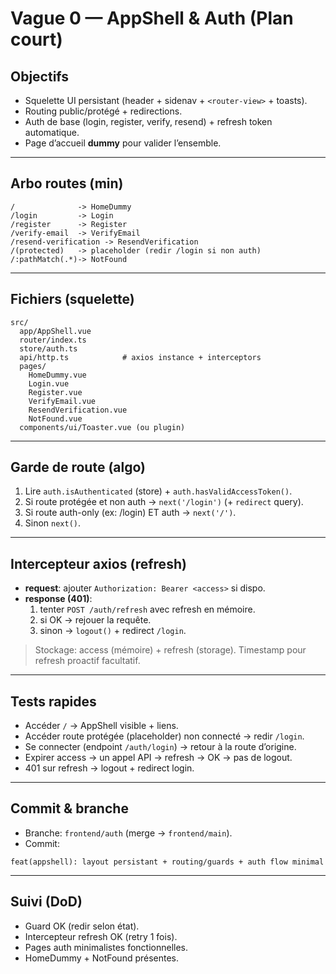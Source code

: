 # Vague 0 — AppShell & Auth (Plan court)

## Objectifs
- Squelette UI persistant (header + sidenav + `<router-view>` + toasts).
- Routing public/protégé + redirections.
- Auth de base (login, register, verify, resend) + refresh token automatique.
- Page d’accueil **dummy** pour valider l’ensemble.

---

## Arbo routes (min)
```
/              -> HomeDummy
/login         -> Login
/register      -> Register
/verify-email  -> VerifyEmail
/resend-verification -> ResendVerification
/(protected)   -> placeholder (redir /login si non auth)
/:pathMatch(.*)-> NotFound
```

---

## Fichiers (squelette)
```
src/
  app/AppShell.vue
  router/index.ts
  store/auth.ts
  api/http.ts            # axios instance + interceptors
  pages/
    HomeDummy.vue
    Login.vue
    Register.vue
    VerifyEmail.vue
    ResendVerification.vue
    NotFound.vue
  components/ui/Toaster.vue (ou plugin)
```

---

## Garde de route (algo)
1. Lire `auth.isAuthenticated` (store) + `auth.hasValidAccessToken()`.
2. Si route protégée et non auth → `next('/login')` (+ `redirect` query).
3. Si route auth-only (ex: /login) ET auth → `next('/')`.
4. Sinon `next()`.

---

## Intercepteur axios (refresh)
- **request**: ajouter `Authorization: Bearer <access>` si dispo.
- **response (401)**:
  1) tenter `POST /auth/refresh` avec refresh en mémoire.
  2) si OK → rejouer la requête.
  3) sinon → `logout()` + redirect `/login`.

> Stockage: access (mémoire) + refresh (storage). Timestamp pour refresh proactif facultatif.

---

## Tests rapides
- Accéder `/` → AppShell visible + liens.
- Accéder route protégée (placeholder) non connecté → redir `/login`.
- Se connecter (endpoint `/auth/login`) → retour à la route d’origine.
- Expirer access → un appel API → refresh → OK → pas de logout.
- 401 sur refresh → logout + redirect login.

---

## Commit & branche
- Branche: `frontend/auth` (merge → `frontend/main`).
- Commit:
```
feat(appshell): layout persistant + routing/guards + auth flow minimal
```

---

## Suivi (DoD)
- Guard OK (redir selon état).
- Intercepteur refresh OK (retry 1 fois).
- Pages auth minimalistes fonctionnelles.
- HomeDummy + NotFound présentes.
